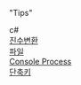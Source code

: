"Tips" 

c#  
[진수변환](csharp/진수변환.md)  
[파일](csharp/파일.md)  
[Console Process](csahrp/콘솔프로세스.md)  
[단축키](csharp/단축키.md)
